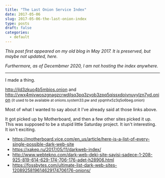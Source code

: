 ```yaml
---
title: "The Last Onion Service Index"
date: 2017-05-06
slug: 2017-05-06-the-last-onion-index
type: posts
draft: false
categories:
  - default
---
```


*This post first appeared on my old blog in May 2017. It is preserved, but
maybe not updated, here.*

*Furthermore, as of Decembmer 2020, I am not hosting the index anywhere.*

---

I made a thing.

<http://jld3zkuo4b5mbios.onion> and <http://vwx4mjvwoszgnagzcrwdjlsq3pq3zyob3zpq5qissxdoivnuyylzn7yd.onion>
<small>(it used to be available at onions.system33.pw and
ypqmhx5z3q5o6beg.onion)</small>

Most of what I wanted to say about it I've already said at those links above.

It got picked up by Motherboard, and then a few other sites picked it up. This
was supposed to be a stupid little Saturday project. It isn't interesting. It
isn't exciting.

- <https://motherboard.vice.com/en_us/article/here-is-a-list-of-every-single-possible-dark-web-site>
- <https://xakep.ru/2017/05/11/darkweb-index/>
- <http://www.webtekno.com/dark-web-deki-site-sayisi-sadece-1-208-925-819-614-629-174-706-176-adet-h28906.html>
- <https://fossbytes.com/ultimate-list-dark-web-sites-1208925819614629174706176-onions/>
